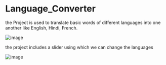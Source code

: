 # Language_Converter

the Project is used to translate basic words of different languages into one another like English, Hindi, French.

![image](https://github.com/Chapstick53/Language_Converter/assets/131119052/bcf9643f-381d-40c9-bc1d-d071d1a7299d)

the project includes a slider using which we can change the languages

![image](https://github.com/Chapstick53/Language_Converter/assets/131119052/1a7a307c-f015-472c-8940-16c409628207)


